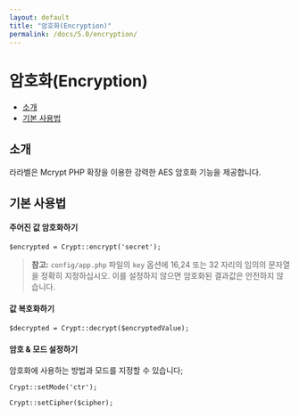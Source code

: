 ```yaml
---
layout: default
title: "암호화(Encryption)"
permalink: /docs/5.0/encryption/
---
```


# 암호화(Encryption)

- [소개](#introduction)
- [기본 사용법](#basic-usage)

<a name="introduction"></a>
## 소개

라라벨은 Mcrypt PHP 확장을 이용한 강력한 AES 암호화 기능을 제공합니다.

<a name="basic-usage"></a>
## 기본 사용법

#### 주어진 값 암호화하기

	$encrypted = Crypt::encrypt('secret');

> **참고:** `config/app.php` 파일의 `key` 옵션에 16,24 또는 32 자리의 임의의 문자열을 정확히 지정하십시오. 이를 설정하지 않으면 암호화된 결과값은 안전하지 않습니다.

#### 값 복호화하기

	$decrypted = Crypt::decrypt($encryptedValue);

#### 암호 & 모드 설정하기

암호화에 사용하는 방법과 모드를 지정할 수 있습니다;

	Crypt::setMode('ctr');

	Crypt::setCipher($cipher);
